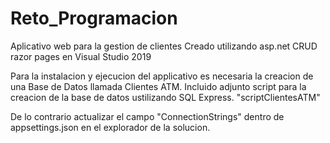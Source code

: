 # Reto_Programacion
Aplicativo web para la gestion de clientes
Creado utilizando asp.net CRUD razor pages en Visual Studio 2019

Para la instalacion y ejecucion del applicativo es necesaria la creacion de una Base de Datos llamada Clientes ATM.
Incluido adjunto script para la creacion de la base de datos ustilizando SQL Express. "scriptClientesATM"

De lo contrario actualizar el campo "ConnectionStrings"  dentro de appsettings.json en el explorador de la solucion.

